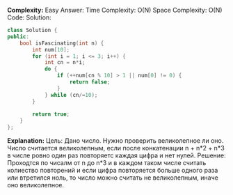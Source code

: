 **Complexity:** Easy
Answer:
	Time Complexity: O(N)
	Space Complexity: O(N)
Code:
Solution:
```cpp
class Solution {
public:
	bool isFascinating(int n) {
		int num[10];
		for (int i = 1; i <= 3; i++) {
			int cn = n*i;
			do {
				if (++num[cn % 10] > 1 || num[0] != 0) {
					return false;
				}
			} while (cn/=10);
		}
		  
		return true;
	}
};
```
**Explanation:**
	Цель: Дано число. Нужно проверить великолепное ли оно. Число считается великолепным, если после конкатенации n + n\*2 + n\*3 в числе ровно один раз повторяетс каждая цифра и нет нулей.
	Решение: Проходтся по чисалм от n до n\*3 и в каждом таком числе считать колиество повторений и если цифра повторяется больше одного раза или втретился ноль, то число можно считать не великолепным, иначе оно великолепное.